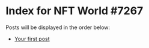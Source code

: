 # Index for NFT World #7267
Posts will be displayed in the order below:

- [Your first post](./001-first.md)

